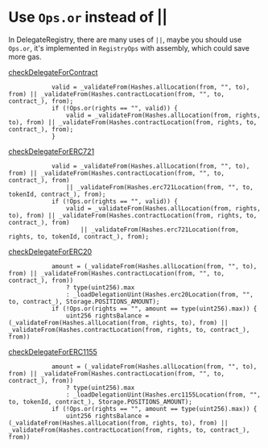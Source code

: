 # Use `Ops.or` instead of ||
In DelegateRegistry, there are many uses of `||`, maybe you should use `Ops.or`, it's implemented in `RegistryOps` with assembly, which could save more gas.

[checkDelegateForContract](https://github.com/delegatexyz/delegate-registry/blob/6d1254de793ccc40134f9bec0b7cb3d9c3632bc1/src/DelegateRegistry.sol#L180)
```
            valid = _validateFrom(Hashes.allLocation(from, "", to), from) || _validateFrom(Hashes.contractLocation(from, "", to, contract_), from);
            if (!Ops.or(rights == "", valid)) {
                valid = _validateFrom(Hashes.allLocation(from, rights, to), from) || _validateFrom(Hashes.contractLocation(from, rights, to, contract_), from);
            }
```

[checkDelegateForERC721](https://github.com/delegatexyz/delegate-registry/blob/6d1254de793ccc40134f9bec0b7cb3d9c3632bc1/src/DelegateRegistry.sol#L195)
```
            valid = _validateFrom(Hashes.allLocation(from, "", to), from) || _validateFrom(Hashes.contractLocation(from, "", to, contract_), from)
                || _validateFrom(Hashes.erc721Location(from, "", to, tokenId, contract_), from);
            if (!Ops.or(rights == "", valid)) {
                valid = _validateFrom(Hashes.allLocation(from, rights, to), from) || _validateFrom(Hashes.contractLocation(from, rights, to, contract_), from)
                    || _validateFrom(Hashes.erc721Location(from, rights, to, tokenId, contract_), from);
```

[checkDelegateForERC20](https://github.com/delegatexyz/delegate-registry/blob/6d1254de793ccc40134f9bec0b7cb3d9c3632bc1/src/DelegateRegistry.sol#L212)
```
            amount = (_validateFrom(Hashes.allLocation(from, "", to), from) || _validateFrom(Hashes.contractLocation(from, "", to, contract_), from))
                ? type(uint256).max
                : _loadDelegationUint(Hashes.erc20Location(from, "", to, contract_), Storage.POSITIONS_AMOUNT);
            if (!Ops.or(rights == "", amount == type(uint256).max)) {
                uint256 rightsBalance = (_validateFrom(Hashes.allLocation(from, rights, to), from) || _validateFrom(Hashes.contractLocation(from, rights, to, contract_), from))
```

[checkDelegateForERC1155](https://github.com/delegatexyz/delegate-registry/blob/6d1254de793ccc40134f9bec0b7cb3d9c3632bc1/src/DelegateRegistry.sol#L231)
```
            amount = (_validateFrom(Hashes.allLocation(from, "", to), from) || _validateFrom(Hashes.contractLocation(from, "", to, contract_), from))
                ? type(uint256).max
                : _loadDelegationUint(Hashes.erc1155Location(from, "", to, tokenId, contract_), Storage.POSITIONS_AMOUNT);
            if (!Ops.or(rights == "", amount == type(uint256).max)) {
                uint256 rightsBalance = (_validateFrom(Hashes.allLocation(from, rights, to), from) || _validateFrom(Hashes.contractLocation(from, rights, to, contract_), from))
```
